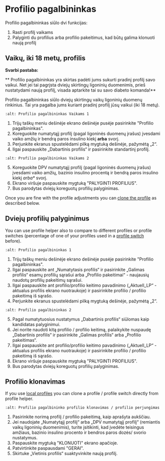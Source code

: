 # Profilio pagalbininkas

Profilio pagalbininkas siūlo dvi funkcijas:

1. Rasti profilį vaikams
2. Palyginti du profilius arba profilio pakeitimus, kad būtų galima klonuoti naują profilį

## Vaikų, iki 18 metų, profilis

**Svarbi pastaba:**

\*\* Profilio pagalbininkas yra skirtas padėti jums sukurti pradinį profilį savo vaikui. Net jei tai pagrįsta dviejų skirtingų ligoninių duomenimis, prieš nustatydami naują profilį, visada aptarkite tai su savo diabeto komanda!\*\*

Profilio pagalbininkas siūlo dviejų skirtingų vaikų ligoninių duomenų rinkinius. Tai yra pagalba jums kuriant pradinį profilį jūsų vaikui (iki 18 metų).

```{image} ../images/ProfileHelperKids1.png
:alt: Profilio pagalbininkas Vaikams 1
```

1. Trijų taškų meniu dešinėje ekrano dešinėje pusėje pasirinkite "Profilio pagalbininkas".
2. Koreguokite numatytąjį profilį (pagal ligoninės duomenų įrašus) įvesdami vaiko amžių ir bendrą paros insulino kiekį **arba** svorį.
3. Perjunkite ekranus spustelėdami pilką mygtuką dešinėje, pažymėtą „2“.
4. Ilgai paspauskite „Dabartinis profilis“ ir pasirinkite standartinį profilį.

```{image} ../images/ProfileHelperKids2.png
:alt: Profilio pagalbininkas Vaikams 2
```

5. Koreguokite DPV numatytąjį profilį (pagal ligoninės duomenų įrašus) įvesdami vaiko amžių, bazinio insulino procentą ir bendrą paros insulino kiekį *arba\** svorį.
6. Ekrano viršuje paspauskite mygtuką "PALYGINTI PROFILIUS".
7. Bus parodytas dviejų koreguotų profilių palyginimas.

Once you are fine with the profile adjustments you can [clone the profile](../Configuration/profilehelper#clone-profile) as described below.

## Dviejų profilių palyginimus

You can use profile helper also to compare to different profiles or profile switches (percentage of one of your profiles used in a [profile switch](../Usage/Profiles.md) before).

```{image} ../images/ProfileHelper1.png
:alt: Profilio pagalbininkas 1
```

1. Trijų taškų meniu dešinėje ekrano dešinėje pusėje pasirinkite "Profilio pagalbininkas".
2. Ilgai paspauskite ant „Numatytasis profilis“ ir pasirinkite „Galimas profilis“ esamų profilių sąrašui arba „Profilio pakeitimai“ - naujausių naudotų profilių pakeitimų sąrašui.
3. Ilgai paspauskite ant profilio/profilio keitimo pavadinimo („Aktuell_LP“ - aktualus profilis ekrano nuotraukoje) ir pasirinkite profilio / profilio pakeitimą iš sąrašo.
4. Perjunkite ekranus spustelėdami pilką mygtuką dešinėje, pažymėtą „2“.

```{image} ../images/ProfileHelper2.png
:alt: Profilio pagalbininkas 2
```

5. Pagal numatytuosius nustatymus „Dabartinis profilis“ siūlomas kaip kandidatas palyginimui.
6. Jei norite naudoti kitą profilio / profilio keitimą, palaikykite nuspaudę „Dabartinis profilis“ ir pasirinkite „Galimas profilis“ arba „Profilio pakeitimas“.
7. Ilgai paspauskite ant profilio/profilio keitimo pavadinimo („Aktuell_LP“ - aktualus profilis ekrano nuotraukoje) ir pasirinkite profilio / profilio pakeitimą iš sąrašo.
8. Ekrano viršuje paspauskite mygtuką "PALYGINTI PROFILIUS".
9. Bus parodytas dviejų koreguotų profilių palyginimas.

## Profilio klonavimas

If you use [local profiles](../Configuration/Config-Builder#local-profile) you can clone a profile / profile switch directly from profile helper.

```{image} ../images/ProfileHelperClone.png
:alt: Profilio pagalbininko profilio klonavimas / profilio perjungimas
```

1. Pasirinkite norimą profilį / profilio pakeitimą, kaip aprašyta aukščiau.
2. Jei naudojate „Numatytąjį profilį“ arba „DPV numatytąjį profilį“ (remiantis vaikų ligoninių duomenimis), turite įsitikinti, kad įvedėte teisingus amžiaus, bazinio insulino procento ir bendros paros dozės/ svorio nustatymus.
3. Paspauskite mygtuką "KLONUOTI" ekrano apačioje.
4. Patvirtinkite paspausdami "GERAI".
5. Skirtuke „Vietinis profilis“ suaktyvinkite naują profilį.
